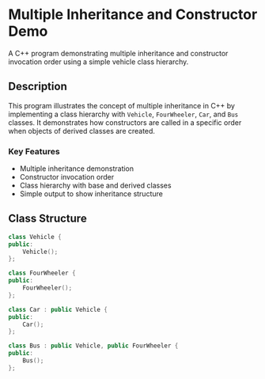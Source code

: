 # Multiple Inheritance and Constructor Demo

A C++ program demonstrating multiple inheritance and constructor invocation order using a simple vehicle class hierarchy.

## Description

This program illustrates the concept of multiple inheritance in C++ by implementing a class hierarchy with `Vehicle`, `FourWheeler`, `Car`, and `Bus` classes. It demonstrates how constructors are called in a specific order when objects of derived classes are created.

### Key Features
- Multiple inheritance demonstration
- Constructor invocation order
- Class hierarchy with base and derived classes
- Simple output to show inheritance structure

## Class Structure

```cpp
class Vehicle {
public:
    Vehicle();
};

class FourWheeler {
public:
    FourWheeler();
};

class Car : public Vehicle {
public:
    Car();
};

class Bus : public Vehicle, public FourWheeler {
public:
    Bus();
};
